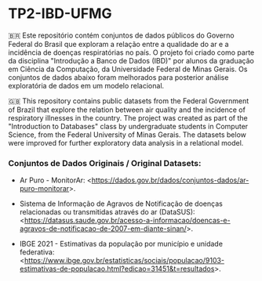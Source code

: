 # TP2-IBD-UFMG
🇧🇷 Este repositório contém conjuntos de dados públicos do Governo Federal do Brasil que exploram a relação entre a qualidade do ar e a incidência de doenças respiratórias no país. O projeto foi criado como parte da disciplina "Introdução a Banco de Dados (IBD)" por alunos da graduação em Ciência da Computação, da Universidade Federal de Minas Gerais. Os conjuntos de dados abaixo foram melhorados para posterior análise exploratória de dados em um modelo relacional.

🇬🇧 This repository contains public datasets from the Federal Government of Brazil that explore the relation between air quality and the incidence of respiratory illnesses in the country. The project was created as part of the "Introduction to Databases" class by undergraduate students in Computer Science, from the Federal University of Minas Gerais. The datasets below were improved for further exploratory data analysis in a relational model.

### Conjuntos de Dados Originais / Original Datasets:

-   Ar Puro - MonitorAr: <<https://dados.gov.br/dados/conjuntos-dados/ar-puro-monitorar>>.

-   Sistema de Informação de Agravos de Notificação de doenças relacionadas ou transmitidas através do ar (DataSUS): <<https://datasus.saude.gov.br/acesso-a-informacao/doencas-e-agravos-de-notificacao-de-2007-em-diante-sinan/>>.

- IBGE 2021 - Estimativas da população por município e unidade federativa: <<https://www.ibge.gov.br/estatisticas/sociais/populacao/9103-estimativas-de-populacao.html?edicao=31451&t=resultados>>.
